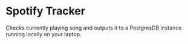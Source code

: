 # Spotify Tracker

Checks currently playing song and outputs it to a PostgresDB instance running locally on your laptop.
